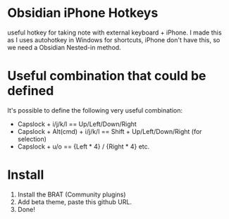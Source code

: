 # Obsidian iPhone Hotkeys
useful hotkey for taking note with external keyboard + iPhone. I made this as I uses autohotkey in Windows for shortcuts, iPhone don't have this, so we need a Obsidian Nested-in method.

# Useful combination that could be defined
It's possible to define the following very useful combination:
- Capslock + i/j/k/l == Up/Left/Down/Right
- Capslock + Alt(cmd) + i/j/k/l == Shift + Up/Left/Down/Right (for selection)
- Capslock + u/o == {Left * 4} / {Right * 4}
etc.

# Install
1. Install the BRAT (Community plugins)
2. Add beta theme, paste this github URL.
3. Done!
